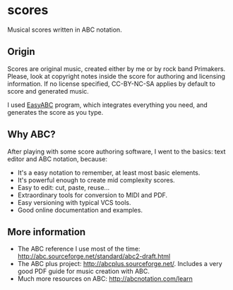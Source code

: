 scores
======

Musical scores written in ABC notation.

Origin
------

Scores are original music, created either by me or by rock band Primakers. Please, look at copyright notes inside the score for authoring and licensing information. If no license specified, CC-BY-NC-SA applies by default to score and generated music.

I used [EasyABC](http://www.nilsliberg.se/ksp/easyabc/) program, which integrates everything you need, and generates the score as you type.

Why ABC?
--------

After playing with some score authoring software, I went to the basics: text editor and ABC notation, because:

* It's a easy notation to remember, at least most basic elements.
* It's powerful enough to create mid complexity scores. 
* Easy to edit: cut, paste, reuse...
* Extraordinary tools for conversion to MIDI and PDF.
* Easy versioning with typical VCS tools.
* Good online documentation and examples.

More information
----------------

* The ABC reference I use most of the time: http://abc.sourceforge.net/standard/abc2-draft.html
* The ABC plus project: http://abcplus.sourceforge.net/. Includes a very good PDF guide for music creation with ABC.
* Much more resources on ABC: http://abcnotation.com/learn